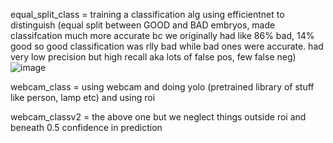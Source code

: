 equal_split_class = training a classification alg using efficientnet to distinguish (equal split between GOOD and BAD embryos, made classifcation much more accurate bc we originally had like 86% bad, 14% good so good classification was rlly bad while bad ones were accurate. had very low precision but high recall aka lots of false pos, few false neg)
![image](https://github.com/user-attachments/assets/b2ed0fff-e2fe-4bf3-b77d-8fe616df0a35)

webcam_class = using webcam and doing yolo (pretrained library of stuff like person, lamp etc) and using roi

webcam_classv2 = the above one but we neglect things outside roi and beneath 0.5 confidence in prediction

